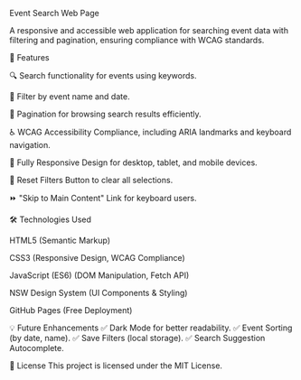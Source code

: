 Event Search Web Page

A responsive and accessible web application for searching event data with filtering and pagination, ensuring compliance with WCAG standards.

🚀 Features

🔍 Search functionality for events using keywords.

📅 Filter by event name and date.

📄 Pagination for browsing search results efficiently.

♿ WCAG Accessibility Compliance, including ARIA landmarks and keyboard navigation.

📱 Fully Responsive Design for desktop, tablet, and mobile devices.

🎯 Reset Filters Button to clear all selections.

⏩ "Skip to Main Content" Link for keyboard users.

🛠️ Technologies Used

HTML5 (Semantic Markup)

CSS3 (Responsive Design, WCAG Compliance)

JavaScript (ES6) (DOM Manipulation, Fetch API)

NSW Design System (UI Components & Styling)

GitHub Pages (Free Deployment)

💡 Future Enhancements
✅ Dark Mode for better readability.
✅ Event Sorting (by date, name).
✅ Save Filters (local storage).
✅ Search Suggestion Autocomplete.

📜 License
This project is licensed under the MIT License.

